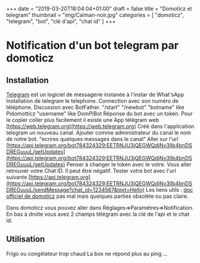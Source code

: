 +++
date = "2019-03-20T18:04:04+01:00"
draft = false
title = "Domoticz et telegram"
thumbnail = "img/Caïman-noir.jpg"
categories = [ "domoticz", "telegram", "bot", "clé d'api", "chat id" ]
+++
# Notification d'un bot telegram par domoticz
## Installation
[Telegram](https://fr.wikipedia.org/wiki/Telegram_(application)) est un logiciel de messagerie instanée à l'instar de What'sApp 
Installation de telegram le telephone.
Connection avec son numéro de téléphone.
Discussion avec BotFather.
"/start"
"/newbot"
"botname" like Pidomotticz
"username" like DomPiBot
Réponse du bot avec un token.
Pour le copier coller plus facilement il existe une App télégram web [https://web.telegram.org](https://web.telegram.org)
Créé dans l'application telegram un nouveau canal.
Ajouter comme administrateur du canal le nom de notre bot.
"ecrires quelques messages dans le canal"
Aller sur l'url [https://api.telegram.org/bot784324329:EETRNJU3jQEGWQdjNv3llb4bnDSDREGuuuL/getUpdates](https://api.telegram.org/bot784324329:EETRNJU3jQEGWQdjNv3llb4bnDSDREGuuuL/getUpdates)
Penser à changer le token avec le votre.
Vous aller retrouver votre Chat ID. Il peut être négatif.
Tester votre bot avec l'url suivante [https://api.telegram.org](https://api.telegram.org/bot784324329:EETRNJU3jQEGWQdjNv3llb4bnDSDREGuuuL/sendMessage?chat_id=1234567&text=Hello)
Les liens utils :
[doc officiel de domoticz](https://www.domoticz.com/wiki/Telegram_Bot) pas mal mais quelques parties obsolète ou pas claire.

Dans domoticz vous pouvez aller dans Réglages=>Paramètres=>Notification.
En bas à droite vous avez 2 champs télégram avec la clé de l'api et le chat id.

## Utilisation
Frigo ou congélateur trop chaud
La box ne répond plus au ping
...
